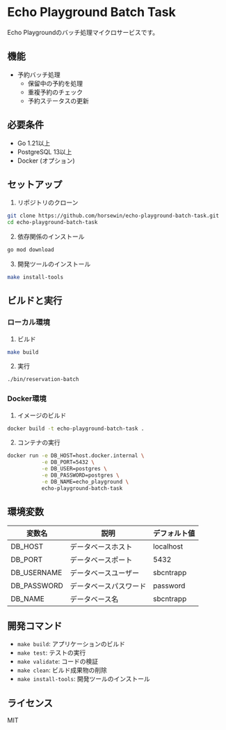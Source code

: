 # Echo Playground Batch Task

Echo Playgroundのバッチ処理マイクロサービスです。

## 機能

- 予約バッチ処理
  - 保留中の予約を処理
  - 重複予約のチェック
  - 予約ステータスの更新

## 必要条件

- Go 1.21以上
- PostgreSQL 13以上
- Docker (オプション)

## セットアップ

1. リポジトリのクローン

```bash
git clone https://github.com/horsewin/echo-playground-batch-task.git
cd echo-playground-batch-task
```

2. 依存関係のインストール

```bash
go mod download
```

3. 開発ツールのインストール

```bash
make install-tools
```

## ビルドと実行

### ローカル環境

1. ビルド

```bash
make build
```

2. 実行

```bash
./bin/reservation-batch
```

### Docker環境

1. イメージのビルド

```bash
docker build -t echo-playground-batch-task .
```

2. コンテナの実行

```bash
docker run -e DB_HOST=host.docker.internal \
           -e DB_PORT=5432 \
           -e DB_USER=postgres \
           -e DB_PASSWORD=postgres \
           -e DB_NAME=echo_playground \
           echo-playground-batch-task
```

## 環境変数

| 変数名      | 説明                   | デフォルト値 |
| ----------- | ---------------------- | ------------ |
| DB_HOST     | データベースホスト     | localhost    |
| DB_PORT     | データベースポート     | 5432         |
| DB_USERNAME | データベースユーザー   | sbcntrapp    |
| DB_PASSWORD | データベースパスワード | password     |
| DB_NAME     | データベース名         | sbcntrapp    |

## 開発コマンド

- `make build`: アプリケーションのビルド
- `make test`: テストの実行
- `make validate`: コードの検証
- `make clean`: ビルド成果物の削除
- `make install-tools`: 開発ツールのインストール

## ライセンス

MIT
